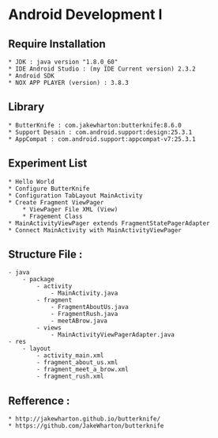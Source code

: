 # Android Development I
## Require Installation
	* JDK : java version "1.8.0_60"
	* IDE Android Studio : (my IDE Current version) 2.3.2
	* Android SDK
	* NOX APP PLAYER (version) : 3.8.3

## Library 
	* ButterKnife : com.jakewharton:butterknife:8.6.0
	* Support Desain : com.android.support:design:25.3.1
	* AppCompat : com.android.support:appcompat-v7:25.3.1
	
## Experiment List
	* Hello World
	* Configure ButterKnife
	* Configuration TabLayout MainActivity
	* Create Fragment ViewPager
		* ViewPager File XML (View)
		* Fragement Class
	* MainActivityViewPager extends FragmentStatePagerAdapter
	* Connect MainActivity with MainActivityViewPager
		
## Structure File : 
	- java
		- package 
			- activity 
				- MainActivity.java
			- fragment 
				- FragmentAboutUs.java
				- FragmentRush.java
				- meetABrow.java
			- views
				- MainActivityViewPagerAdapter.java
	- res 
		- layout
			- activity_main.xml
			- fragment_about_us.xml
			- fragment_meet_a_brow.xml
			- fragment_rush.xml
			
## Refference : 
	* http://jakewharton.github.io/butterknife/
	* https://github.com/JakeWharton/butterknife
 
	